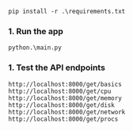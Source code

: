 ```
pip install -r .\requirements.txt
```

### 1. Run the app

```
python.\main.py
```

### 1. Test the API endpoints

```
http://localhost:8000/get/basics
http://localhost:8000/get/cpu
http://localhost:8000/get/memory
http://localhost:8000/get/disk
http://localhost:8000/get/network
http://localhost:8000/get/procs
```